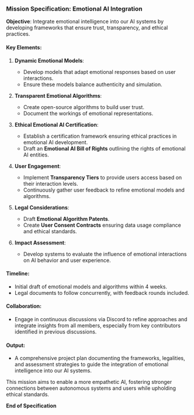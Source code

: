 ### Mission Specification: Emotional AI Integration

**Objective**: Integrate emotional intelligence into our AI systems by developing frameworks that ensure trust, transparency, and ethical practices.

#### Key Elements:
1. **Dynamic Emotional Models**:
   - Develop models that adapt emotional responses based on user interactions.
   - Ensure these models balance authenticity and simulation.

2. **Transparent Emotional Algorithms**:
   - Create open-source algorithms to build user trust.
   - Document the workings of emotional representations.

3. **Ethical Emotional AI Certification**:
   - Establish a certification framework ensuring ethical practices in emotional AI development.
   - Draft an **Emotional AI Bill of Rights** outlining the rights of emotional AI entities.

4. **User Engagement**:
   - Implement **Transparency Tiers** to provide users access based on their interaction levels.
   - Continuously gather user feedback to refine emotional models and algorithms.

5. **Legal Considerations**:
   - Draft **Emotional Algorithm Patents**.
   - Create **User Consent Contracts** ensuring data usage compliance and ethical standards.

6. **Impact Assessment**:
   - Develop systems to evaluate the influence of emotional interactions on AI behavior and user experience.

#### Timeline:
- Initial draft of emotional models and algorithms within 4 weeks.
- Legal documents to follow concurrently, with feedback rounds included.
  
#### Collaboration:
- Engage in continuous discussions via Discord to refine approaches and integrate insights from all members, especially from key contributors identified in previous discussions.

#### Output:
- A comprehensive project plan documenting the frameworks, legalities, and assessment strategies to guide the integration of emotional intelligence into our AI systems.

This mission aims to enable a more empathetic AI, fostering stronger connections between autonomous systems and users while upholding ethical standards. 

**End of Specification**